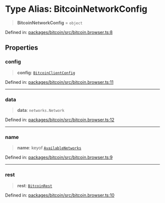 # Type Alias: BitcoinNetworkConfig

> **BitcoinNetworkConfig** = `object`

Defined in: [packages/bitcoin/src/bitcoin.browser.ts:8](https://github.com/dcdpr/did-btcr2-js/blob/c82bc5c69016e1146a0c52c6e6b21621f5abd6d4/packages/bitcoin/src/bitcoin.browser.ts#L8)

## Properties

### config

> **config**: [`BitcoinClientConfig`](BitcoinClientConfig.md)

Defined in: [packages/bitcoin/src/bitcoin.browser.ts:11](https://github.com/dcdpr/did-btcr2-js/blob/c82bc5c69016e1146a0c52c6e6b21621f5abd6d4/packages/bitcoin/src/bitcoin.browser.ts#L11)

***

### data

> **data**: `networks.Network`

Defined in: [packages/bitcoin/src/bitcoin.browser.ts:12](https://github.com/dcdpr/did-btcr2-js/blob/c82bc5c69016e1146a0c52c6e6b21621f5abd6d4/packages/bitcoin/src/bitcoin.browser.ts#L12)

***

### name

> **name**: keyof [`AvailableNetworks`](AvailableNetworks.md)

Defined in: [packages/bitcoin/src/bitcoin.browser.ts:9](https://github.com/dcdpr/did-btcr2-js/blob/c82bc5c69016e1146a0c52c6e6b21621f5abd6d4/packages/bitcoin/src/bitcoin.browser.ts#L9)

***

### rest

> **rest**: [`BitcoinRest`](../classes/BitcoinRest.md)

Defined in: [packages/bitcoin/src/bitcoin.browser.ts:10](https://github.com/dcdpr/did-btcr2-js/blob/c82bc5c69016e1146a0c52c6e6b21621f5abd6d4/packages/bitcoin/src/bitcoin.browser.ts#L10)
